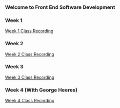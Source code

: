 ### Welcome to Front End Software Development

### Week 1
[Week 1 Class Recording](https://drive.google.com/file/d/1J93h5i0nNv54Q_thn1gTWl7vwA7OsT5E/view?usp=sharing)

### Week 2
[Week 2 Class Recording](https://drive.google.com/file/d/1qE7A5MZjaj-_4w7xU353mZOlUFVZ3QIj/view?usp=sharing)

### Week 3
[Week 3 Class Recording](https://drive.google.com/file/d/1vqRRXDXD5HZIW-HL_Gim2p6SuD-guvnF/view?usp=sharing)

### Week 4 (With George Heeres)
[Week 4 Class Recording](https://youtu.be/tl_ovvFY6xk)
